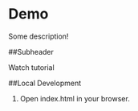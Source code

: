 # Demo

Some description!

##Subheader

Watch tutorial

##Local Development

1. Open index.html in your browser.

